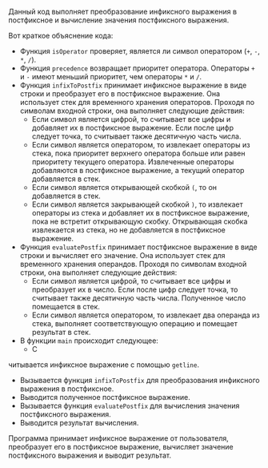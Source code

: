 Данный код выполняет преобразование инфиксного выражения в постфиксное и вычисление значения постфиксного выражения.

Вот краткое объяснение кода:

- Функция `isOperator` проверяет, является ли символ оператором (`+`, `-`, `*`, `/`).
- Функция `precedence` возвращает приоритет оператора. Операторы `+` и `-` имеют меньший приоритет, чем операторы `*` и `/`.
- Функция `infixToPostfix` принимает инфиксное выражение в виде строки и преобразует его в постфиксное выражение. Она использует стек для временного хранения операторов. Проходя по символам входной строки, она выполняет следующие действия:
  - Если символ является цифрой, то считывает все цифры и добавляет их в постфиксное выражение. Если после цифр следует точка, то считывает также десятичную часть числа.
  - Если символ является оператором, то извлекает операторы из стека, пока приоритет верхнего оператора больше или равен приоритету текущего оператора. Извлеченные операторы добавляются в постфиксное выражение, а текущий оператор добавляется в стек.
  - Если символ является открывающей скобкой `(`, то он добавляется в стек.
  - Если символ является закрывающей скобкой `)`, то извлекает операторы из стека и добавляет их в постфиксное выражение, пока не встретит открывающую скобку. Открывающая скобка извлекается из стека, но не добавляется в постфиксное выражение.
- Функция `evaluatePostfix` принимает постфиксное выражение в виде строки и вычисляет его значение. Она использует стек для временного хранения операндов. Проходя по символам входной строки, она выполняет следующие действия:
  - Если символ является цифрой, то считывает все цифры и преобразует их в число. Если после цифр следует точка, то считывает также десятичную часть числа. Полученное число помещается в стек.
  - Если символ является оператором, то извлекает два операнда из стека, выполняет соответствующую операцию и помещает результат в стек.
- В функции `main` происходит следующее:
  - С

читывается инфиксное выражение с помощью `getline`.
  - Вызывается функция `infixToPostfix` для преобразования инфиксного выражения в постфиксное.
  - Выводится полученное постфиксное выражение.
  - Вызывается функция `evaluatePostfix` для вычисления значения постфиксного выражения.
  - Выводится результат вычисления.

Программа принимает инфиксное выражение от пользователя, преобразует его в постфиксное выражение, вычисляет значение постфиксного выражения и выводит результат.

